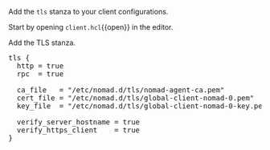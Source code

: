 Add the `tls` stanza to your client configurations.

Start by opening `client.hcl`{{open}} in the editor.

Add the TLS stanza.
<pre class="file" data-filename="client.hcl" data-target="append">
tls {
  http = true
  rpc  = true

  ca_file   = "/etc/nomad.d/tls/nomad-agent-ca.pem"
  cert_file = "/etc/nomad.d/tls/global-client-nomad-0.pem"
  key_file  = "/etc/nomad.d/tls/global-client-nomad-0-key.pem"

  verify_server_hostname = true
  verify_https_client    = true
}
</pre>

